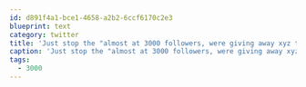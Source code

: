 ```yaml
---
id: d891f4a1-bce1-4658-a2b2-6ccf6170c2e3
blueprint: text
category: twitter
title: 'Just stop the "almost at 3000 followers, were giving away xyz to #3000." What a way to kick your long time followers in the virtual junk.'
caption: 'Just stop the "almost at 3000 followers, were giving away xyz to #3000." What a way to kick your long time followers in the virtual junk.'
tags:
  - 3000
---
```

